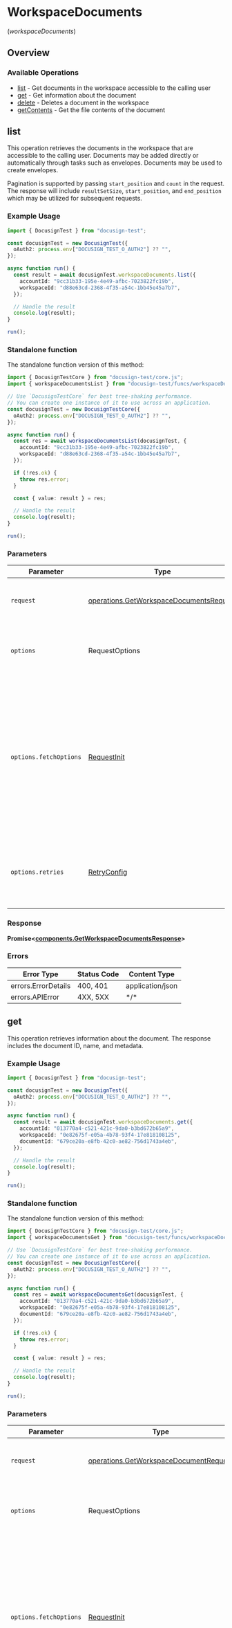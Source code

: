 # WorkspaceDocuments
(*workspaceDocuments*)

## Overview

### Available Operations

* [list](#list) - Get documents in the workspace accessible to the calling user
* [get](#get) - Get information about the document
* [delete](#delete) - Deletes a document in the workspace
* [getContents](#getcontents) - Get the file contents of the document

## list

This operation retrieves the documents in the workspace that are accessible to the calling user. Documents may be added directly or automatically through tasks such as envelopes. Documents may be used to create envelopes.

Pagination is supported by passing `start_position` and `count` in the request. The response will include `resultSetSize`, `start_position`, and `end_position` which may be utilized for subsequent requests.

### Example Usage

```typescript
import { DocusignTest } from "docusign-test";

const docusignTest = new DocusignTest({
  oAuth2: process.env["DOCUSIGN_TEST_O_AUTH2"] ?? "",
});

async function run() {
  const result = await docusignTest.workspaceDocuments.list({
    accountId: "9cc31b33-195e-4e49-afbc-7023822fc19b",
    workspaceId: "d88e63cd-2368-4f35-a54c-1bb45e45a7b7",
  });

  // Handle the result
  console.log(result);
}

run();
```

### Standalone function

The standalone function version of this method:

```typescript
import { DocusignTestCore } from "docusign-test/core.js";
import { workspaceDocumentsList } from "docusign-test/funcs/workspaceDocumentsList.js";

// Use `DocusignTestCore` for best tree-shaking performance.
// You can create one instance of it to use across an application.
const docusignTest = new DocusignTestCore({
  oAuth2: process.env["DOCUSIGN_TEST_O_AUTH2"] ?? "",
});

async function run() {
  const res = await workspaceDocumentsList(docusignTest, {
    accountId: "9cc31b33-195e-4e49-afbc-7023822fc19b",
    workspaceId: "d88e63cd-2368-4f35-a54c-1bb45e45a7b7",
  });

  if (!res.ok) {
    throw res.error;
  }

  const { value: result } = res;

  // Handle the result
  console.log(result);
}

run();
```

### Parameters

| Parameter                                                                                                                                                                      | Type                                                                                                                                                                           | Required                                                                                                                                                                       | Description                                                                                                                                                                    |
| ------------------------------------------------------------------------------------------------------------------------------------------------------------------------------ | ------------------------------------------------------------------------------------------------------------------------------------------------------------------------------ | ------------------------------------------------------------------------------------------------------------------------------------------------------------------------------ | ------------------------------------------------------------------------------------------------------------------------------------------------------------------------------ |
| `request`                                                                                                                                                                      | [operations.GetWorkspaceDocumentsRequest](../../models/operations/getworkspacedocumentsrequest.md)                                                                             | :heavy_check_mark:                                                                                                                                                             | The request object to use for the request.                                                                                                                                     |
| `options`                                                                                                                                                                      | RequestOptions                                                                                                                                                                 | :heavy_minus_sign:                                                                                                                                                             | Used to set various options for making HTTP requests.                                                                                                                          |
| `options.fetchOptions`                                                                                                                                                         | [RequestInit](https://developer.mozilla.org/en-US/docs/Web/API/Request/Request#options)                                                                                        | :heavy_minus_sign:                                                                                                                                                             | Options that are passed to the underlying HTTP request. This can be used to inject extra headers for examples. All `Request` options, except `method` and `body`, are allowed. |
| `options.retries`                                                                                                                                                              | [RetryConfig](../../lib/utils/retryconfig.md)                                                                                                                                  | :heavy_minus_sign:                                                                                                                                                             | Enables retrying HTTP requests under certain failure conditions.                                                                                                               |

### Response

**Promise\<[components.GetWorkspaceDocumentsResponse](../../models/components/getworkspacedocumentsresponse.md)\>**

### Errors

| Error Type          | Status Code         | Content Type        |
| ------------------- | ------------------- | ------------------- |
| errors.ErrorDetails | 400, 401            | application/json    |
| errors.APIError     | 4XX, 5XX            | \*/\*               |

## get

This operation retrieves information about the document. The response includes the document ID, name, and metadata.

### Example Usage

```typescript
import { DocusignTest } from "docusign-test";

const docusignTest = new DocusignTest({
  oAuth2: process.env["DOCUSIGN_TEST_O_AUTH2"] ?? "",
});

async function run() {
  const result = await docusignTest.workspaceDocuments.get({
    accountId: "013770a4-c521-421c-9da0-b3bd672b65a9",
    workspaceId: "0e82675f-e05a-4b78-93f4-17e818108125",
    documentId: "679ce20a-e8fb-42c0-ae82-756d1743a4eb",
  });

  // Handle the result
  console.log(result);
}

run();
```

### Standalone function

The standalone function version of this method:

```typescript
import { DocusignTestCore } from "docusign-test/core.js";
import { workspaceDocumentsGet } from "docusign-test/funcs/workspaceDocumentsGet.js";

// Use `DocusignTestCore` for best tree-shaking performance.
// You can create one instance of it to use across an application.
const docusignTest = new DocusignTestCore({
  oAuth2: process.env["DOCUSIGN_TEST_O_AUTH2"] ?? "",
});

async function run() {
  const res = await workspaceDocumentsGet(docusignTest, {
    accountId: "013770a4-c521-421c-9da0-b3bd672b65a9",
    workspaceId: "0e82675f-e05a-4b78-93f4-17e818108125",
    documentId: "679ce20a-e8fb-42c0-ae82-756d1743a4eb",
  });

  if (!res.ok) {
    throw res.error;
  }

  const { value: result } = res;

  // Handle the result
  console.log(result);
}

run();
```

### Parameters

| Parameter                                                                                                                                                                      | Type                                                                                                                                                                           | Required                                                                                                                                                                       | Description                                                                                                                                                                    |
| ------------------------------------------------------------------------------------------------------------------------------------------------------------------------------ | ------------------------------------------------------------------------------------------------------------------------------------------------------------------------------ | ------------------------------------------------------------------------------------------------------------------------------------------------------------------------------ | ------------------------------------------------------------------------------------------------------------------------------------------------------------------------------ |
| `request`                                                                                                                                                                      | [operations.GetWorkspaceDocumentRequest](../../models/operations/getworkspacedocumentrequest.md)                                                                               | :heavy_check_mark:                                                                                                                                                             | The request object to use for the request.                                                                                                                                     |
| `options`                                                                                                                                                                      | RequestOptions                                                                                                                                                                 | :heavy_minus_sign:                                                                                                                                                             | Used to set various options for making HTTP requests.                                                                                                                          |
| `options.fetchOptions`                                                                                                                                                         | [RequestInit](https://developer.mozilla.org/en-US/docs/Web/API/Request/Request#options)                                                                                        | :heavy_minus_sign:                                                                                                                                                             | Options that are passed to the underlying HTTP request. This can be used to inject extra headers for examples. All `Request` options, except `method` and `body`, are allowed. |
| `options.retries`                                                                                                                                                              | [RetryConfig](../../lib/utils/retryconfig.md)                                                                                                                                  | :heavy_minus_sign:                                                                                                                                                             | Enables retrying HTTP requests under certain failure conditions.                                                                                                               |

### Response

**Promise\<[components.GetWorkspaceDocumentResponse](../../models/components/getworkspacedocumentresponse.md)\>**

### Errors

| Error Type          | Status Code         | Content Type        |
| ------------------- | ------------------- | ------------------- |
| errors.ErrorDetails | 400, 401            | application/json    |
| errors.APIError     | 4XX, 5XX            | \*/\*               |

## delete

This operation permanently deletes a document by ID.

### Example Usage

```typescript
import { DocusignTest } from "docusign-test";

const docusignTest = new DocusignTest({
  oAuth2: process.env["DOCUSIGN_TEST_O_AUTH2"] ?? "",
});

async function run() {
  await docusignTest.workspaceDocuments.delete({
    accountId: "58b71070-3b46-4d9b-bccd-d2840fb7cecd",
    workspaceId: "f742ff03-9c13-46ba-bafc-3ece0d4ebf14",
    documentId: "4d6c2f3a-7293-419c-8ff2-3669540deffc",
  });


}

run();
```

### Standalone function

The standalone function version of this method:

```typescript
import { DocusignTestCore } from "docusign-test/core.js";
import { workspaceDocumentsDelete } from "docusign-test/funcs/workspaceDocumentsDelete.js";

// Use `DocusignTestCore` for best tree-shaking performance.
// You can create one instance of it to use across an application.
const docusignTest = new DocusignTestCore({
  oAuth2: process.env["DOCUSIGN_TEST_O_AUTH2"] ?? "",
});

async function run() {
  const res = await workspaceDocumentsDelete(docusignTest, {
    accountId: "58b71070-3b46-4d9b-bccd-d2840fb7cecd",
    workspaceId: "f742ff03-9c13-46ba-bafc-3ece0d4ebf14",
    documentId: "4d6c2f3a-7293-419c-8ff2-3669540deffc",
  });

  if (!res.ok) {
    throw res.error;
  }

  const { value: result } = res;

  
}

run();
```

### Parameters

| Parameter                                                                                                                                                                      | Type                                                                                                                                                                           | Required                                                                                                                                                                       | Description                                                                                                                                                                    |
| ------------------------------------------------------------------------------------------------------------------------------------------------------------------------------ | ------------------------------------------------------------------------------------------------------------------------------------------------------------------------------ | ------------------------------------------------------------------------------------------------------------------------------------------------------------------------------ | ------------------------------------------------------------------------------------------------------------------------------------------------------------------------------ |
| `request`                                                                                                                                                                      | [operations.DeleteWorkspaceDocumentRequest](../../models/operations/deleteworkspacedocumentrequest.md)                                                                         | :heavy_check_mark:                                                                                                                                                             | The request object to use for the request.                                                                                                                                     |
| `options`                                                                                                                                                                      | RequestOptions                                                                                                                                                                 | :heavy_minus_sign:                                                                                                                                                             | Used to set various options for making HTTP requests.                                                                                                                          |
| `options.fetchOptions`                                                                                                                                                         | [RequestInit](https://developer.mozilla.org/en-US/docs/Web/API/Request/Request#options)                                                                                        | :heavy_minus_sign:                                                                                                                                                             | Options that are passed to the underlying HTTP request. This can be used to inject extra headers for examples. All `Request` options, except `method` and `body`, are allowed. |
| `options.retries`                                                                                                                                                              | [RetryConfig](../../lib/utils/retryconfig.md)                                                                                                                                  | :heavy_minus_sign:                                                                                                                                                             | Enables retrying HTTP requests under certain failure conditions.                                                                                                               |

### Response

**Promise\<void\>**

### Errors

| Error Type          | Status Code         | Content Type        |
| ------------------- | ------------------- | ------------------- |
| errors.ErrorDetails | 400, 401            | application/json    |
| errors.APIError     | 4XX, 5XX            | \*/\*               |

## getContents

This operation retrieves the file contents of the document. The file is returned as a stream in the response body. The Content-Disposition response header contains the document name as the `filename`.

### Example Usage

```typescript
import { DocusignTest } from "docusign-test";

const docusignTest = new DocusignTest({
  oAuth2: process.env["DOCUSIGN_TEST_O_AUTH2"] ?? "",
});

async function run() {
  const result = await docusignTest.workspaceDocuments.getContents({
    accountId: "2c39894d-e20a-48b0-b42f-fed5a3b9d88b",
    workspaceId: "fd4cc718-b4a2-4e0f-baee-56dcbf0b79c8",
    documentId: "12360a44-8764-4fea-ae1a-0b0c0f7e1ff3",
  });

  // Handle the result
  console.log(result);
}

run();
```

### Standalone function

The standalone function version of this method:

```typescript
import { DocusignTestCore } from "docusign-test/core.js";
import { workspaceDocumentsGetContents } from "docusign-test/funcs/workspaceDocumentsGetContents.js";

// Use `DocusignTestCore` for best tree-shaking performance.
// You can create one instance of it to use across an application.
const docusignTest = new DocusignTestCore({
  oAuth2: process.env["DOCUSIGN_TEST_O_AUTH2"] ?? "",
});

async function run() {
  const res = await workspaceDocumentsGetContents(docusignTest, {
    accountId: "2c39894d-e20a-48b0-b42f-fed5a3b9d88b",
    workspaceId: "fd4cc718-b4a2-4e0f-baee-56dcbf0b79c8",
    documentId: "12360a44-8764-4fea-ae1a-0b0c0f7e1ff3",
  });

  if (!res.ok) {
    throw res.error;
  }

  const { value: result } = res;

  // Handle the result
  console.log(result);
}

run();
```

### Parameters

| Parameter                                                                                                                                                                      | Type                                                                                                                                                                           | Required                                                                                                                                                                       | Description                                                                                                                                                                    |
| ------------------------------------------------------------------------------------------------------------------------------------------------------------------------------ | ------------------------------------------------------------------------------------------------------------------------------------------------------------------------------ | ------------------------------------------------------------------------------------------------------------------------------------------------------------------------------ | ------------------------------------------------------------------------------------------------------------------------------------------------------------------------------ |
| `request`                                                                                                                                                                      | [operations.GetWorkspaceDocumentContentsRequest](../../models/operations/getworkspacedocumentcontentsrequest.md)                                                               | :heavy_check_mark:                                                                                                                                                             | The request object to use for the request.                                                                                                                                     |
| `options`                                                                                                                                                                      | RequestOptions                                                                                                                                                                 | :heavy_minus_sign:                                                                                                                                                             | Used to set various options for making HTTP requests.                                                                                                                          |
| `options.fetchOptions`                                                                                                                                                         | [RequestInit](https://developer.mozilla.org/en-US/docs/Web/API/Request/Request#options)                                                                                        | :heavy_minus_sign:                                                                                                                                                             | Options that are passed to the underlying HTTP request. This can be used to inject extra headers for examples. All `Request` options, except `method` and `body`, are allowed. |
| `options.retries`                                                                                                                                                              | [RetryConfig](../../lib/utils/retryconfig.md)                                                                                                                                  | :heavy_minus_sign:                                                                                                                                                             | Enables retrying HTTP requests under certain failure conditions.                                                                                                               |

### Response

**Promise\<[ReadableStream<Uint8Array>](../../models/.md)\>**

### Errors

| Error Type          | Status Code         | Content Type        |
| ------------------- | ------------------- | ------------------- |
| errors.ErrorDetails | 400, 401            | application/json    |
| errors.APIError     | 4XX, 5XX            | \*/\*               |